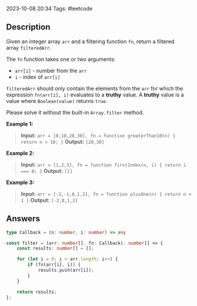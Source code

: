 2023-10-08 20:34
Tags: #leetcode
## Description

Given an integer array `arr` and a filtering function `fn`, return a filtered array `filteredArr`.

The `fn` function takes one or two arguments:

- `arr[i]` - number from the `arr`
- `i` - index of `arr[i]`

`filteredArr` should only contain the elements from the `arr` for which the expression `fn(arr[i], i)` evaluates to a **truthy** value. A **truthy** value is a value where `Boolean(value)` returns `true`.

Please solve it without the built-in `Array.filter` method.

**Example 1:**
>**Input:** `arr = [0,10,20,30], fn = function greaterThan10(n) { return n > 10; }`
>**Output:** `[20,30]`

**Example 2:**
>**Input:** `arr = [1,2,3], fn = function firstIndex(n, i) { return i === 0; }`
>**Output:** `[1]`

**Example 3:**
>**Input:** `arr = [-2,-1,0,1,2], fn = function plusOne(n) { return n + 1 }`
>**Output:** `[-2,0,1,2]`

## Answers

```typescript
type Callback = (n: number, i: number) => any

const filter = (arr: number[], fn: Callback): number[] => {
	const results: number[] = [];

    for (let i = 0; i < arr.length; i++) {
        if (fn(arr[i], i)) {
            results.push(arr[i]);
        }
    }

    return results;
};
```